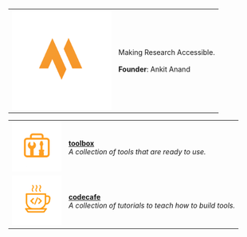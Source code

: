 <table>
  <tr>
    <td width="200" valign="middle">
      <a href="https://meluron.github.io" target="_blank">
        <img src="https://raw.githubusercontent.com/meluron/assets/refs/heads/main/logos/meluron/icon.png" width="250" alt="meluron logo" />
      </a>
    </td>
    <td valign="middle">
      Making Research Accessible.<br><br>
      <strong>Founder</strong>: Ankit Anand
    </td>
  </tr>
</table>

<table>
  <tr>
    <td width="100" align="center">
      <a href="https://www.github.com/meluron-toolbox" target="_blank">
        <img src="https://raw.githubusercontent.com/meluron/assets/refs/heads/main/logos/meluron-toolbox/icon.png" width="150" alt="toolbox" />
      </a>
    </td>
    <td>
      <a href="https://github.com/meluron-toolbox"><strong>toolbox</strong></a><br/>
      <em>A collection of tools that are ready to use.</em>
    </td>
  </tr>
  <tr>
    <td width="100" align="center">
      <a href="https://www.github.com/meluron-codecafe" target="_blank">
        <img src="https://raw.githubusercontent.com/meluron/assets/refs/heads/main/logos/meluron-codecafe/icon.png" width="150" alt="codecafe" />
      </a>
    </td>
    <td>
      <a href="https://github.com/meluron-codecafe"><strong>codecafe</strong></a><br/>
      <em>A collection of tutorials to teach how to build tools.</em>
    </td>
  </tr>
</table>
